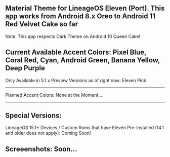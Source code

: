 Material Theme for LineageOS Eleven (Port). This app works from Android 8.x Oreo to Android 11 Red Velvet Cake so far
---------------------------------------------------------------------------------------------------------------------
Note: This app respects Dark Theme on Android 10 Queen Cake!

Current Available Accent Colors: Pixel Blue, Coral Red, Cyan, Android Green, Banana Yellow, Deep Purple
---------------------------------------------------------------------------------------------------------------------
Only Available in 5.1.x Preview Versions as of right now: Eleven Pink

---------------------------------------------------------------------------------------------------------------------
Planned Accent Colors: None at the Moment...

---------------------------------------------------------------------------------------------------------------------
Special Versions:
---------------------------------------------------------------------------------------------------------------------
LineageOS 15.1+ Devices / Custom Roms that have Eleven Pre-Installed (14.1 and older does not apply): Coming Soon!

Screeenshots: Soon...
---------------------------------------------------------------------------------------------------------------------
